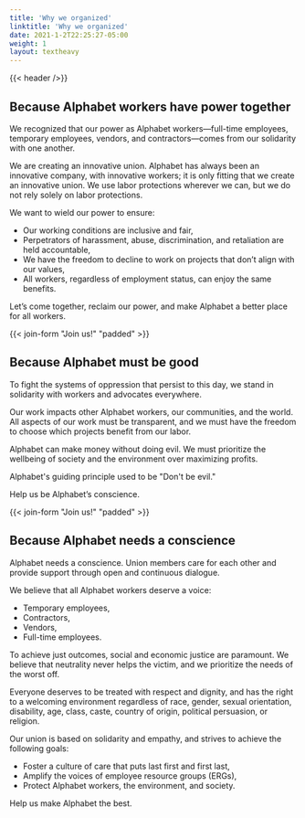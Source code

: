 ```yaml
---
title: 'Why we organized'
linktitle: 'Why we organized'
date: 2021-1-2T22:25:27-05:00
weight: 1
layout: textheavy
---
```


{{< header />}}

## Because Alphabet workers have power together

We recognized that our power as Alphabet workers—full-time employees, temporary employees, vendors, and contractors—comes from our solidarity with one another.

We are creating an innovative union. Alphabet has always been an innovative company, with innovative workers; it is only fitting that we create an innovative union. We use labor protections wherever we can, but we do not rely solely on labor protections.

We want to wield our power to ensure:

- Our working conditions are inclusive and fair,
- Perpetrators of harassment, abuse, discrimination, and retaliation are held accountable,
- We have the freedom to decline to work on projects that don’t align with our values,
- All workers, regardless of employment status, can enjoy the same benefits.

Let’s come together, reclaim our power, and make Alphabet a better place for all workers.

&#xfeff;{{< join-form "Join us!" "padded" >}}

## Because Alphabet must be good

To fight the systems of oppression that persist to this day, we stand in solidarity with workers and advocates everywhere.

Our work impacts other Alphabet workers, our communities, and the world. All aspects of our work must be transparent, and we must have the freedom to choose which projects benefit from our labor.

Alphabet can make money without doing evil. We must prioritize the wellbeing of society and the environment over maximizing profits.

Alphabet's guiding principle used to be "Don't be evil."

Help us be Alphabet’s conscience.

&#xfeff;{{< join-form "Join us!" "padded" >}}

## Because Alphabet needs a conscience

Alphabet needs a conscience. Union members care for each other and provide support through open and continuous dialogue.

We believe that all Alphabet workers deserve a voice:

- Temporary employees,
- Contractors,
- Vendors,
- Full-time employees.

To achieve just outcomes, social and economic justice are paramount. We believe that neutrality never helps the victim, and we prioritize the needs of the worst off.

Everyone deserves to be treated with respect and dignity, and has the right to a welcoming environment regardless of race, gender, sexual orientation, disability, age, class, caste, country of origin, political persuasion, or religion.

Our union is based on solidarity and empathy, and strives to achieve the following goals:

- Foster a culture of care that puts last first and first last,
- Amplify the voices of employee resource groups (ERGs),
- Protect Alphabet workers, the environment, and society.

Help us make Alphabet the best.

